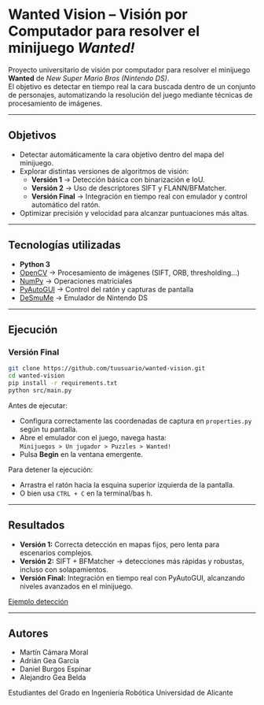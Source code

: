 # Wanted Vision – Visión por Computador para resolver el minijuego *Wanted!*

Proyecto universitario de visión por computador para resolver el minijuego **Wanted** de *New Super Mario Bros (Nintendo DS)*.  
El objetivo es detectar en tiempo real la cara buscada dentro de un conjunto de personajes, automatizando la resolución del juego mediante técnicas de procesamiento de imágenes.

---

## Objetivos
- Detectar automáticamente la cara objetivo dentro del mapa del minijuego.
- Explorar distintas versiones de algoritmos de visión:
  - **Versión 1** → Detección básica con binarización e IoU.
  - **Versión 2** → Uso de descriptores SIFT y FLANN/BFMatcher.
  - **Versión Final** → Integración en tiempo real con emulador y control automático del ratón.
- Optimizar precisión y velocidad para alcanzar puntuaciones más altas.

---

## Tecnologías utilizadas
- **Python 3**
- [OpenCV](https://opencv.org/) → Procesamiento de imágenes (SIFT, ORB, thresholding…)
- [NumPy](https://numpy.org/) → Operaciones matriciales
- [PyAutoGUI](https://pyautogui.readthedocs.io/) → Control del ratón y capturas de pantalla
- [DeSmuMe](https://desmume.org/) → Emulador de Nintendo DS

---

## Ejecución

### Versión Final
```bash
git clone https://github.com/tuusuario/wanted-vision.git
cd wanted-vision
pip install -r requirements.txt
python src/main.py
```

Antes de ejecutar:  
- Configura correctamente las coordenadas de captura en `properties.py` según tu pantalla.  
- Abre el emulador con el juego, navega hasta:  
  `Minijuegos > Un jugador > Puzzles > Wanted!`  
- Pulsa **Begin** en la ventana emergente.  

Para detener la ejecución:  
- Arrastra el ratón hacia la esquina superior izquierda de la pantalla.  
- O bien usa `CTRL + C` en la terminal/bas h.  

---

## Resultados
- **Versión 1:** Correcta detección en mapas fijos, pero lenta para escenarios complejos.  
- **Versión 2:** SIFT + BFMatcher → detecciones más rápidas y robustas, incluso con solapamientos.  
- **Versión Final:** Integración en tiempo real con PyAutoGUI, alcanzando niveles avanzados en el minijuego.  

[Ejemplo detección](https://drive.google.com/file/d/1a6yYK_s6JROzloKP87mlKnbLAB-5CZV7/view?usp=sharing)

---

## Autores
- Martín Cámara Moral  
- Adrián Gea García  
- Daniel Burgos Espinar  
- Alejandro Gea Belda

Estudiantes del Grado en Ingeniería Robótica
Universidad de Alicante

